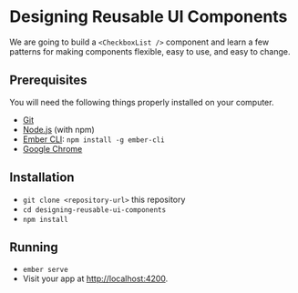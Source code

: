 # Designing Reusable UI Components

We are going to build a `<CheckboxList />` component and learn a few patterns for making components flexible, easy to use, and easy to change.

## Prerequisites

You will need the following things properly installed on your computer.

* [Git](https://git-scm.com/)
* [Node.js](https://nodejs.org/) (with npm)
* [Ember CLI](https://ember-cli.com/): `npm install -g ember-cli`
* [Google Chrome](https://google.com/chrome/)

## Installation

* `git clone <repository-url>` this repository
* `cd designing-reusable-ui-components`
* `npm install`

## Running

* `ember serve`
* Visit your app at [http://localhost:4200](http://localhost:4200).
